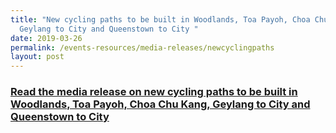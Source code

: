 ```yaml
---
title: "New cycling paths to be built in Woodlands, Toa Payoh, Choa Chu Kang,
  Geylang to City and Queenstown to City "
date: 2019-03-26
permalink: /events-resources/media-releases/newcyclingpaths
layout: post
---
```

<h3 style="color:#124596; font-weight:bold;"><a href="https://www.lta.gov.sg/content/ltagov/en/newsroom/2019/3/2/new-cycling-paths-to-be-built-in-woodlands-toa-payoh-choa-chu-kang-geylang-to-city-and-queenstown-to-city.html">Read the media release on new cycling paths to be built in Woodlands, Toa Payoh, Choa Chu Kang, Geylang to City and Queenstown to City</a></h3>